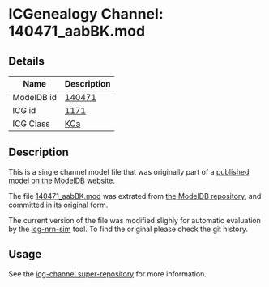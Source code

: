 # ICGenealogy Channel: 140471\_aabBK.mod

## Details

Name | Description
---- | -----------
ModelDB id | [140471](http://senselab.med.yale.edu/ModelDB/ShowModel.cshtml?model=140471)
ICG id | [1171](http://icg.neurotheory.ox.ac.uk/channels/5/1171)
ICG Class | [KCa](http://icg.neurotheory.ox.ac.uk/channels/5)

## Description

This is a single channel model file that was originally part of a [published model on the ModelDB website](http://senselab.med.yale.edu/ModelDB/ShowModel.cshtml?model=140471).


The file [140471\_aabBK.mod](140471_aabBK.mod) was extrated from [the ModelDB repository](http://senselab.med.yale.edu/ModelDB/ShowModel.cshtml?model=140471), and committed in its original form.

The current version of the file was modified slighly for automatic evaluation by the [icg-nrn-sim](https://github.com/icgenealogy/icg-nrn-sim) tool. To find the original please check the git history.


## Usage

See the [icg-channel super-repository](https://github.com/icgenealogy/icg-channels) for more information.